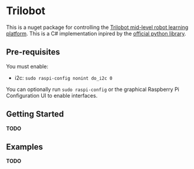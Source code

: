 # Trilobot

This is a nuget package for controlling the [Trilobot mid-level robot learning platform](https://shop.pimoroni.com/products/trilobot?variant=39594077093971). This is a C# implementation inpired by the [official python library](https://github.com/pimoroni/trilobot-python).

## Pre-requisites

You must enable:

* i2c: `sudo raspi-config nonint do_i2c 0`

You can optionally run `sudo raspi-config` or the graphical Raspberry Pi Configuration UI to enable interfaces.

## Getting Started

**TODO**

## Examples

**TODO**
